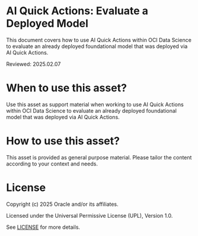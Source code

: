 # AI Quick Actions: Evaluate a Deployed Model
 
This document covers how to use AI Quick Actions within OCI Data Science to evaluate an already deployed foundational model that was deployed via AI Quick Actions.

Reviewed: 2025.02.07
 

# When to use this asset?

Use this asset as support material when working to use AI Quick Actions within OCI Data Science to evaluate an already deployed foundational model that was deployed via AI Quick Actions.


# How to use this asset?

This asset is provided as general purpose material. Please tailor the content according to your context and needs.


# License
 
Copyright (c) 2025 Oracle and/or its affiliates.
 
Licensed under the Universal Permissive License (UPL), Version 1.0.
 
See [LICENSE](https://github.com/oracle-devrel/technology-engineering/blob/main/LICENSE) for more details.
